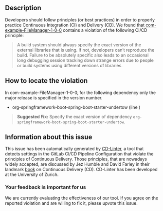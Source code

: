 
## Description
Developers should follow principles (or best practices) in order to properly practice Continuous Integration (CI) and Delivery (CD).
We found that [com-example-FileManager-1-0-0](https://gitlab.com/dsncode/FileManager/blob/master/.gitlab-ci.yml) contains a violation of the following CI/CD principle:

> A build system should always specify the exact version of the external libraries that is using.
If not, developers can’t reproduce the build. Failure to be absolutely specific also leads to an occasional long debugging session tracking down strange errors due to people or build systems using different versions of libraries.

## How to locate the violation

In com-example-FileManager-1-0-0, for the following dependency only the major release is specified in the version number.

* org-springframework-boot-spring-boot-starter-undertow (line )

> **Suggested Fix:** Specify the exact version of dependency `org-springframework-boot-spring-boot-starter-undertow`.

## Information about this issue

This issue has been automatically generated by [CD-Linter](https://gitlab.com/Jancso/configuration-analytics), a tool that detects settings in the GitLab CI/CD Pipeline Configuration that violate the principles of Continuous Delivery. Those principles, that are nowadays widely accepted, are discussed by Jez Humble and David Farley in their landmark [book](https://www.oreilly.com/library/view/continuous-delivery-reliable/9780321670250/) on Continuous Delivery (CD). CD-Linter has been developed at the University of Zurich.

### Your feedback is important for us
We are currently evaluating the effectiveness of our tool. If you agree on the reported violation and are willing to fix it, please upvote this issue.
